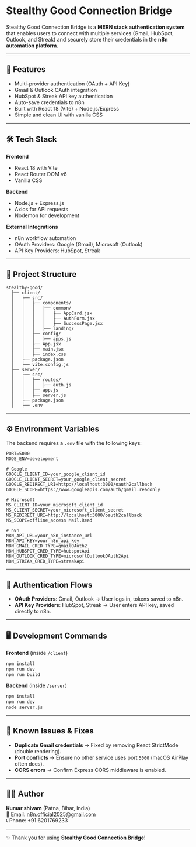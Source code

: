 
# Stealthy Good Connection Bridge

Stealthy Good Connection Bridge is a **MERN stack authentication system** that enables users to connect with multiple services (Gmail, HubSpot, Outlook, and Streak) and securely store their credentials in the **n8n automation platform**.

---

## 🚀 Features
- Multi-provider authentication (OAuth + API Key)
- Gmail & Outlook OAuth integration
- HubSpot & Streak API key authentication
- Auto-save credentials to n8n
- Built with React 18 (Vite) + Node.js/Express
- Simple and clean UI with vanilla CSS

---

## 🛠️ Tech Stack
**Frontend**
- React 18 with Vite  
- React Router DOM v6  
- Vanilla CSS  

**Backend**
- Node.js + Express.js  
- Axios for API requests  
- Nodemon for development  

**External Integrations**
- n8n workflow automation  
- OAuth Providers: Google (Gmail), Microsoft (Outlook)  
- API Key Providers: HubSpot, Streak  

---

## 📂 Project Structure
```
stealthy-good/
  ├── client/
  │   ├── src/
  │   │   ├── components/
  │   │   │   ├── common/
  │   │   │   │   ├── AppCard.jsx
  │   │   │   │   ├── AuthForm.jsx
  │   │   │   │   ├── SuccessPage.jsx
  │   │   │   ├── landing/
  │   │   ├── config/
  │   │   │   ├── apps.js
  │   │   ├── App.jsx
  │   │   ├── main.jsx
  │   │   ├── index.css
  │   ├── package.json
  │   ├── vite.config.js
  ├── server/
  │   ├── src/
  │   │   ├── routes/
  │   │   │   ├── auth.js
  │   │   ├── app.js
  │   │   ├── server.js
  │   ├── package.json
  │   ├── .env
```

---

## ⚙️ Environment Variables
The backend requires a `.env` file with the following keys:

```
PORT=5000
NODE_ENV=development

# Google
GOOGLE_CLIENT_ID=your_google_client_id
GOOGLE_CLIENT_SECRET=your_google_client_secret
GOOGLE_REDIRECT_URI=http://localhost:3000/oauth2callback
GOOGLE_SCOPE=https://www.googleapis.com/auth/gmail.readonly

# Microsoft
MS_CLIENT_ID=your_microsoft_client_id
MS_CLIENT_SECRET=your_microsoft_client_secret
MS_REDIRECT_URI=http://localhost:3000/oauth2callback
MS_SCOPE=offline_access Mail.Read

# n8n
N8N_API_URL=your_n8n_instance_url
N8N_API_KEY=your_n8n_api_key
N8N_GMAIL_CRED_TYPE=gmailOAuth2
N8N_HUBSPOT_CRED_TYPE=hubspotApi
N8N_OUTLOOK_CRED_TYPE=microsoftOutlookOAuth2Api
N8N_STREAK_CRED_TYPE=streakApi
```

---

## 🔑 Authentication Flows
- **OAuth Providers**: Gmail, Outlook → User logs in, tokens saved to n8n.  
- **API Key Providers**: HubSpot, Streak → User enters API key, saved directly to n8n.  

---

## 🖥️ Development Commands
**Frontend** (inside `/client`)  
```bash
npm install
npm run dev
npm run build
```

**Backend** (inside `/server`)  
```bash
npm install
npm run dev
node server.js
```

---

## 🐞 Known Issues & Fixes
- **Duplicate Gmail credentials** → Fixed by removing React StrictMode (double rendering).  
- **Port conflicts** → Ensure no other service uses port `5000` (macOS AirPlay often does).  
- **CORS errors** → Confirm Express CORS middleware is enabled.  

---

## 👨‍💻 Author
**Kumar shivam** (Patna, Bihar, India)  
📧 Email: n8n.official2025@gmail.com  
📞 Phone: +91 6201769233  

---

✨ Thank you for using **Stealthy Good Connection Bridge**!
